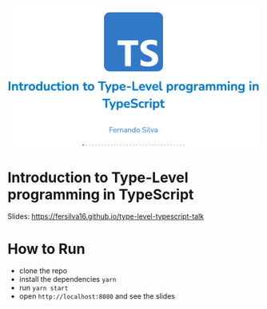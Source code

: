 ![Screenshot](https://github.com/fersilva16/type-level-typescript-talk/blob/main/.github/screenshot.png)

# Introduction to Type-Level programming in TypeScript

Slides: <https://fersilva16.github.io/type-level-typescript-talk>

# How to Run

- clone the repo
- install the dependencies `yarn`
- run `yarn start`
- open `http://localhost:8080` and see the slides
